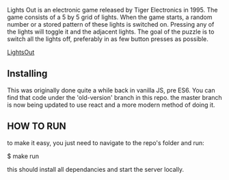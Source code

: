 Lights Out is an electronic game released by Tiger Electronics in 1995. The game consists of a 5 by 5 grid of lights. When the game starts, a random number or a stored pattern of these lights is switched on. Pressing any of the lights will toggle it and the adjacent lights. The goal of the puzzle is to switch all the lights off, preferably in as few button presses as possible.

[LightsOut](http://en.wikipedia.org/wiki/Lights_Out_%28game%29)

## Installing
This was originally done quite a while back in vanilla JS, pre ES6. You can find that code under the 'old-version' branch in this repo. the master branch is now being updated to use react and a more modern method of doing it.

## HOW TO RUN
to make it easy, you just need to navigate to the repo's folder and run:

$  make run

this should install all dependancies and start the server locally.
